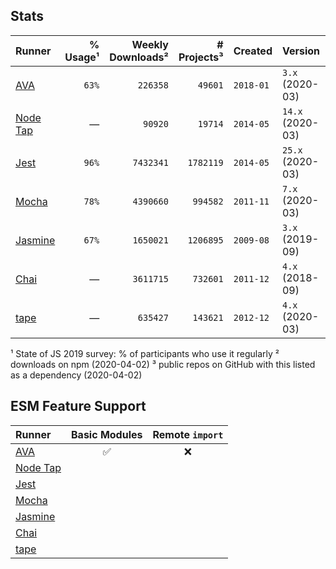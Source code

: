 ## Stats

| Runner               | % Usage¹ | Weekly Downloads² | # Projects³ | Created   | Version          | ESM? | Bundlephobia |
| :------------------- | -------: | ----------------: | ----------: | :-------- | :--------------- | :--: | -----------: |
| [AVA][ava]           |    `63%` |          `226358` |     `49601` | `2018-01` | `3.x` (2020-03)  |  ✅  |            ? |
| [Node Tap][node-tap] |        — |           `90920` |     `19714` | `2014-05` | `14.x` (2020-03) |  ✅  |            ? |
| [Jest][jest]         |    `96%` |         `7432341` |   `1782119` | `2014-05` | `25.x` (2020-03) |  ❌  |    `2100 KB` |
| [Mocha][mocha]       |    `78%` |         `4390660` |    `994582` | `2011-11` | `7.x` (2020-03)  |      |     `175 KB` |
| [Jasmine][jasmine]   |    `67%` |         `1650021` |   `1206895` | `2009-08` | `3.x` (2019-09)  |      |     `122 KB` |
| [Chai][chai]         |        — |         `3611715` |    `732601` | `2011-12` | `4.x` (2018-09)  |  ❌  |      `56 KB` |
| [tape][tape]         |        — |          `635427` |    `143621` | `2012-12` | `4.x` (2020-03)  |      |      `38 KB` |

¹ State of JS 2019 survey: % of participants who use it regularly
² downloads on npm (2020-04-02)
³ public repos on GitHub with this listed as a dependency (2020-04-02)

## ESM Feature Support

| Runner               | Basic Modules | Remote `import` |
| :------------------- | :-----------: | :-------------: |
| [AVA][ava]           |      ✅       |       ❌        |
| [Node Tap][node-tap] |               |                 |
| [Jest][jest]         |               |                 |
| [Mocha][mocha]       |               |                 |
| [Jasmine][jasmine]   |               |                 |
| [Chai][chai]         |               |                 |
| [tape][tape]         |               |                 |

[ava]: https://github.com/avajs/ava
[chai]: https://www.chaijs.com/
[jasmine]: https://jasmine.github.io/
[jest]: https://jestjs.io/
[mocha]: https://mochajs.org/
[node-tap]: https://node-tap.org
[tape]: https://github.com/substack/tape
